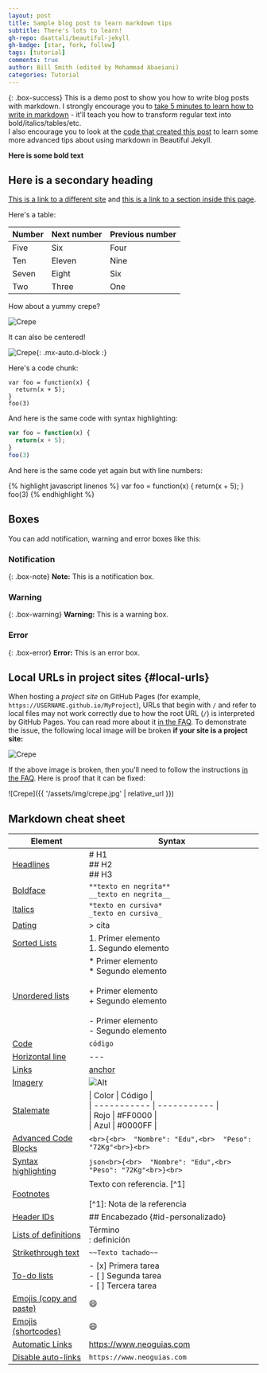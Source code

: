 ```yaml
---
layout: post
title: Sample blog post to learn markdown tips
subtitle: There's lots to learn!
gh-repo: daattali/beautiful-jekyll
gh-badge: [star, fork, follow]
tags: [tutorial]
comments: true
author: Bill Smith (edited by Mohammad Abaeiani)
categories: Tutorial
---
```


{: .box-success}
This is a demo post to show you how to write blog posts with markdown.  I strongly encourage you to [take 5 minutes to learn how to write in markdown](https://markdowntutorial.com/) - it'll teach you how to transform regular text into bold/italics/tables/etc.<br/>I also encourage you to look at the [code that created this post](https://raw.githubusercontent.com/daattali/beautiful-jekyll/master/_posts/2020-02-28-sample-markdown.md) to learn some more advanced tips about using markdown in Beautiful Jekyll.

**Here is some bold text**

## Here is a secondary heading

[This is a link to a different site](https://deanattali.com/) and [this is a link to a section inside this page](#local-urls).

Here's a table:

| Number | Next number | Previous number |
| :------ |:--- | :--- |
| Five | Six | Four |
| Ten | Eleven | Nine |
| Seven | Eight | Six |
| Two | Three | One |

How about a yummy crepe?

![Crepe](https://beautifuljekyll.com/assets/img/crepe.jpg)

It can also be centered!

![Crepe](https://beautifuljekyll.com/assets/img/crepe.jpg){: .mx-auto.d-block :}

Here's a code chunk:

~~~
var foo = function(x) {
  return(x + 5);
}
foo(3)
~~~

And here is the same code with syntax highlighting:

```javascript
var foo = function(x) {
  return(x + 5);
}
foo(3)
```

And here is the same code yet again but with line numbers:

{% highlight javascript linenos %}
var foo = function(x) {
  return(x + 5);
}
foo(3)
{% endhighlight %}

## Boxes
You can add notification, warning and error boxes like this:

### Notification

{: .box-note}
**Note:** This is a notification box.

### Warning

{: .box-warning}
**Warning:** This is a warning box.

### Error

{: .box-error}
**Error:** This is an error box.

## Local URLs in project sites {#local-urls}

When hosting a *project site* on GitHub Pages (for example, `https://USERNAME.github.io/MyProject`), URLs that begin with `/` and refer to local files may not work correctly due to how the root URL (`/`) is interpreted by GitHub Pages. You can read more about it [in the FAQ](https://beautifuljekyll.com/faq/#links-in-project-page). To demonstrate the issue, the following local image will be broken **if your site is a project site:**

![Crepe](/assets/img/crepe.jpg)

If the above image is broken, then you'll need to follow the instructions [in the FAQ](https://beautifuljekyll.com/faq/#links-in-project-page). Here is proof that it can be fixed:

![Crepe]({{ '/assets/img/crepe.jpg' | relative_url }})


## Markdown cheat sheet

|Element|Syntax|
|---|---|
|[Headlines](https://tutorialmarkdown.com/sintaxis/#encabezados)|# H1<br>## H2<br>## H3|
|[Boldface](https://tutorialmarkdown.com/sintaxis#negrita)|`**texto en negrita**`<br>`__texto en negrita__`|
|[Italics](https://tutorialmarkdown.com/sintaxis#cursiva)|`*texto en cursiva*`<br>`_texto en cursiva_`|
|[Dating](https://tutorialmarkdown.com/sintaxis#citas)|> cita|
|[Sorted Lists](https://tutorialmarkdown.com/sintaxis#listas-ordenadas)|1. Primer elemento<br>1. Segundo elemento|
|[Unordered lists](https://tutorialmarkdown.com/sintaxis#listas-no-ordenadas)|* Primer elemento<br>* Segundo elemento<br> <br>+ Primer elemento<br>+ Segundo elemento<br> <br>- Primer elemento<br>- Segundo elemento|
|[Code](https://tutorialmarkdown.com/sintaxis#codigo)|`código`|
|[Horizontal line](https://tutorialmarkdown.com/sintaxis#lineas-horizontales)|---|
|[Links](https://tutorialmarkdown.com/sintaxis#enlaces)|[anchor](https://enlace.tld "título")|
|[Imagery](https://tutorialmarkdown.com/sintaxis#imagenes)|![Alt](/ruta/imagen.png)|
|[Stalemate](https://tutorialmarkdown.com/sintaxis-extendida#tablas)|\| Color \| Código \|<br>\| ----------- \| ----------- \|<br>\| Rojo \| #FF0000 \|<br>\| Azul \| #0000FF \||
|[Advanced Code Blocks](https://tutorialmarkdown.com/sintaxis-extendida#bloques-de-codigo)|```<br>{<br>  "Nombre": "Edu",<br>  "Peso": "72Kg"<br>}<br>```|
|[Syntax highlighting](https://tutorialmarkdown.com/sintaxis-extendida#resaltado-de-sintaxis)|```json<br>{<br>  "Nombre": "Edu",<br>  "Peso": "72Kg"<br>}<br>```|
|[Footnotes](https://tutorialmarkdown.com/sintaxis-extendida#notas-al-pie)|Texto con referencia. [^1]<br> <br>[^1]: Nota de la referencia|
|[Header IDs](https://tutorialmarkdown.com/sintaxis-extendida#ids-de-cabecera)|## Encabezado {#id-personalizado}|
|[Lists of definitions](https://tutorialmarkdown.com/sintaxis-extendida#listas-de-definiciones)|Término<br>: definición|
|[Strikethrough text](https://tutorialmarkdown.com/sintaxis-extendida#texto-tachado)|`~~Texto tachado~~`|
|[To-do lists](https://tutorialmarkdown.com/sintaxis-extendida#listas-de-tareas)|- [x] Primera tarea<br>- [ ] Segunda tarea<br>- [ ] Tercera tarea|
|[Emojis (copy and paste)](https://tutorialmarkdown.com/sintaxis-extendida#copiar-y-pegar-emojis)|😄|
|[Emojis (shortcodes)](https://tutorialmarkdown.com/sintaxis-extendida#shortcodes-de-emojis)|:smile:|
|[Automatic Links](https://tutorialmarkdown.com/sintaxis-extendida#enlaces-automaticos)|https://www.neoguias.com|
|[Disable auto-links](https://tutorialmarkdown.com/sintaxis-extendida#enlaces-automaticos)|`https://www.neoguias.com`|